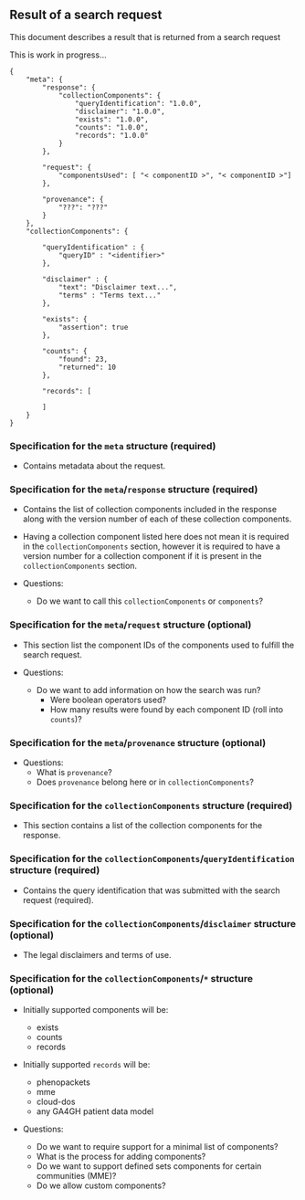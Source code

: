 ## Result of a search request

This document describes a result that is returned from a search request

This is work in progress...

```
{
    "meta": {
        "response": {
            "collectionComponents": {
                "queryIdentification": "1.0.0",
                "disclaimer": "1.0.0",
                "exists": "1.0.0",
                "counts": "1.0.0",
                "records": "1.0.0"
            }
        },

        "request": {
            "componentsUsed": [ "< componentID >", "< componentID >"]
        },

        "provenance": {
            "???": "???"
        }
    },
    "collectionComponents": {

        "queryIdentification" : {
            "queryID" : "<identifier>"
        },

        "disclaimer" : {
            "text": "Disclaimer text...",
            "terms" : "Terms text..."
        },

        "exists": {
            "assertion": true
        },

        "counts": {
            "found": 23,
            "returned": 10
        },

        "records": [

        ]
    }
}
```


### Specification for the `meta` structure (required)

* Contains metadata about the request.


### Specification for the `meta`/`response` structure (required)

* Contains the list of collection components included in the response along with the version number of each of these collection components.

* Having a collection component listed here does not mean it is required in the `collectionComponents` section, however it is required to have a version number for a collection component if it is present in the `collectionComponents` section.

* Questions:
  * Do we want to call this `collectionComponents` or `components`?


### Specification for the `meta`/`request` structure (optional)

* This section list the component IDs of the components used to fulfill the search request.

* Questions:
  * Do we want to add information on how the search was run?
    * Were boolean operators used?
    * How many results were found by each component ID (roll into `counts`)?


### Specification for the `meta`/`provenance` structure (optional)

* Questions:
  * What is `provenance`?
  * Does `provenance` belong here or in `collectionComponents`?


### Specification for the `collectionComponents` structure (required)

* This section contains a list of the collection components for the response.


### Specification for the `collectionComponents`/`queryIdentification` structure (required)

* Contains the query identification that was submitted with the search request (required).


### Specification for the `collectionComponents`/`disclaimer` structure (optional)

* The legal disclaimers and terms of use.


### Specification for the `collectionComponents`/`*` structure (optional)

* Initially supported components will be:
  * exists
  * counts
  * records

* Initially supported `records` will be:
  * phenopackets
  * mme
  * cloud-dos
  * any GA4GH patient data model

* Questions:
  * Do we want to require support for a minimal list of components?
  * What is the process for adding components?
  * Do we want to support defined sets components for certain communities (MME)?
  * Do we allow custom components?

